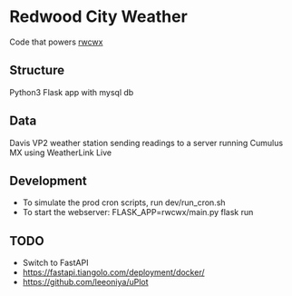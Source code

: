 # Redwood City Weather

Code that powers [rwcwx](http://redwoodcityweather.com)

## Structure
Python3 Flask app with mysql db

## Data
Davis VP2 weather station sending readings to a server running Cumulus MX using WeatherLink Live

## Development
* To simulate the prod cron scripts, run dev/run_cron.sh
* To start the webserver: FLASK_APP=rwcwx/main.py flask run

## TODO
* Switch to FastAPI
* https://fastapi.tiangolo.com/deployment/docker/
* https://github.com/leeoniya/uPlot
